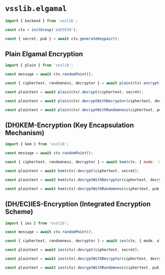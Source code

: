 # `vsslib.elgamal`

```js
import { backend } from 'vsslib';

const ctx = initGroup('ed25519');
```

```js
const { secret, pub } = await ctx.generateKeypair();
```

## Plain Elgamal Encryption

```js
import { plain } from 'vsslib';
```

```js
const message = await ctx.randomPoint();

const { ciphertext, randomness, decryptor } = await plain(ctx).encrypt(message, pub);
```

```js
const plaintext = await plain(ctx).decrypt(ciphertext, secret);
```

```js
const plaintext = await plain(ctx).decryptWithDecryptor(ciphertext, decryptor);
```

```js
const plaintext = await plain(ctx).decryptWithRandomness(ciphertext, pub, randomness);
```

## (DH)KEM-Encryption (Key Encapsulation Mechanism)

```js
import { kem } from 'vsslib';
```

```js
const message = await ctx.randomPoint();

const { ciphertext, randomness, decryptor } = await kem(ctx, { mode: 'aes-256-cbc' }).encrypt(message, pub);
```

```js
const plaintext = await kem(ctx).decrypt(ciphertext, secret);
```

```js
const plaintext = await kem(ctx).decryptWithDecryptor(ciphertext, decryptor);
```

```js
const plaintext = await kem(ctx).decryptWithRandomness(ciphertext, pub, randomness);
```


## (DH/EC)IES-Encryption (Integrated Encryption Scheme)

```js
import { ies } from 'vsslib';
```

```js
const message = await ctx.randomPoint();

const { ciphertext, randomness, decryptor } = await ies(ctx, { mode, algorithm }).encrypt(message, pub);
```

```js
const plaintext = await ies(ctx).decrypt(ciphertext, secret);
```

```js
const plaintext = await ies(ctx).decryptWithDecryptor(ciphertext, decryptor);
```

```js
const plaintext = await ies(ctx).decryptWithRandomness(ciphertext, pub, randomness);
```
